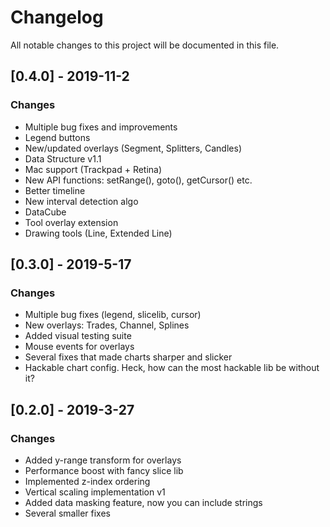# Changelog
All notable changes to this project will be documented in this file.

## [0.4.0] - 2019-11-2
### Changes
- Multiple bug fixes and improvements
- Legend buttons
- New/updated overlays (Segment, Splitters, Candles)
- Data Structure v1.1
- Mac support (Trackpad + Retina)
- New API functions: setRange(), goto(), getCursor() etc.
- Better timeline
- New interval detection algo
- DataCube
- Tool overlay extension
- Drawing tools (Line, Extended Line)

## [0.3.0] - 2019-5-17
### Changes
- Multiple bug fixes (legend, slicelib, cursor)
- New overlays: Trades, Channel, Splines
- Added visual testing suite
- Mouse events for overlays
- Several fixes that made charts sharper and slicker
- Hackable chart config. Heck, how can the most hackable lib be without it?

## [0.2.0] - 2019-3-27
### Changes
- Added y-range transform for overlays
- Performance boost with fancy slice lib
- Implemented z-index ordering
- Vertical scaling implementation v1
- Added data masking feature, now you can include strings
- Several smaller fixes
